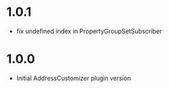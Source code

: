 # 1.0.1
- fix undefined index in PropertyGroupSetSubscriber

# 1.0.0
- Initial AddressCustomizer plugin version
